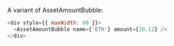 A variant of AssetAmountBubble:

```js
<div style={{ maxWidth: 60 }}>
  <AssetAmountBubble name={'ETH'} amount={20.12} />
</div>
```
